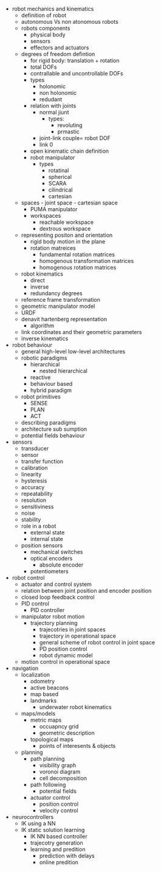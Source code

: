 - robot mechanics and kinematics
	- definition of robot
	- autonomous Vs non atonomous robots
	- robots components
		- physical body
		- sensors
		- effectors and actuators
	 - degrees of freedom defintion
		 - for rigid body: translation + rotation
		 - total  DOFs
		 - contrallable and uncontrollable DOFs
		 - types
			 - holonomic
			 - non holonomic
			 - redudant
		- relation with joints
			- normal jiunt
				- types:
					- revoluting
					- prmastic
			- joint-link couple= robot DOF
			- link 0
		 - open kinematic chain definition
		 - robot manipulator
			 - types
				 - rotatinal
				 - spherical
				 - SCARA 
				 - cilindrical
				 - cartesian
	- spaces
			- joint space
			- cartesian space
		- PUMA manipulator
		- workspaces
			- reachable workspace
			- dextrous workspace	
	 - representing positon and orientation
		 - rigid body motion in the plane
		 - rotation matreices
			 - fundamental rotation matrices
			 - homogenous transformation matrices
			 - homogenous rotation matrices
	 - robot kinematics
		 - direct
		 - inverse
		 - redundancy degrees
	- reference frame transformation
	- geometric manipulator model
	- URDF
	- denavit hartenberg representation
		- algorithm
	- link coordinates and their geometric parameters
	- inverse kinematics
- robot behaviour
	- general high-level low-level architectures
	- robotic paradigms
		- hierarchical
			- nested hierarchical
		- reactive 
		- behaviour based
		- hybrid paradigm
	- robot primitives
		- SENSE
		- PLAN
		- ACT
	- describing paradigms
	- architecture sub sumption
	- potential fields behaviour
- sensors
	- transducer
	- sensor
	- transfer function
	- calibration
	- linearity
	- hysteresis
	- accuracy
	- repeatability
	- resolution
	- sensitiviness
	- noise
	- stability
	- role in a robot
		- external state
		- internal state
	- position sensors
		- mechanical switches
		- optical encoders
			- absolute encoder
		- potentiometers
- robot control
	- actuator and control system
	- relation between joint position and encoder position
	- closed loop feedback control
	- PID control
		- PID controller
	- manipulator robot motion
		- trajectory planning
			- trajecotries in joint spaces
			- trajectory in operational space
			- general scheme of robot control in joint space
			- PD position control 
			- robot dynamic model
	 - motion control in operational space
- navigation
	- localization
		- odometry
		- active beacons
		- map based
		- landmarks
			- underwater robot kinematics
	- maps/models
		- metric maps
			- occuapncy grid
			- geometric description
		- topological maps
			- points of interesents & objects
	- planning
		- path planning
			- visibility graph
			- voronoi diagram
			- cell decomposition
		- path following
			- potential fields
		- actuator control
			- position control
			- velocity control
- neurocontrollers
	- IK using a NN
	- IK static solution learning
		- IK NN based controller
		- trajecotry generation
		- learning and predition
			- prediction with delays
			- online predition